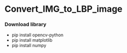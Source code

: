 # Convert_IMG_to_LBP_image

### Download library
- pip install opencv-python
- pip install matplotlib
- pip install numpy
